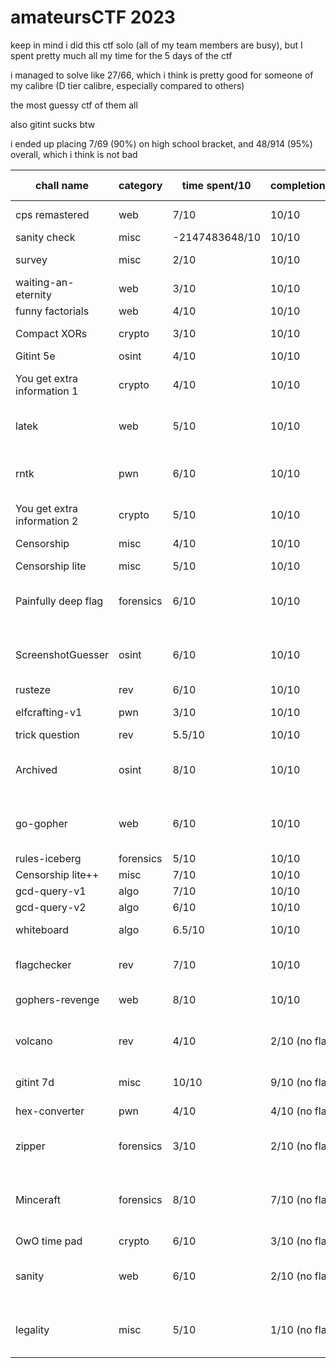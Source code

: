 # amateursCTF 2023

keep in mind i did this ctf solo (all of my team members are busy), but I spent pretty much all my time for the 5 days of the ctf

i managed to solve like 27/66, which i think is pretty good for someone of my calibre (D tier calibre, especially compared to others)

the most guessy ctf of them all

also gitint sucks btw

i ended up placing 7/69 (90%) on high school bracket, and 48/914 (95%) overall, which i think is not bad

| chall name                  | category  | time spent/10  | completion/10  | personal comments                                     |
|-----------------------------|-----------|----------------|----------------|-------------------------------------------------------|
| cps remastered              | web       | 7/10           | 10/10          | php sucks so much                                     |
| sanity check                | misc      | -2147483648/10 | 10/10          | discord                                               |
| survey                      | misc      | 2/10           | 10/10          | too guessy challs                                     |
| waiting-an-eternity         | web       | 3/10           | 10/10          | 710 septillion years                                  |
| funny factorials            | web       | 4/10           | 10/10          | recursion ftw                                         |
| Compact XORs                | crypto    | 3/10           | 10/10          | compact for sure                                      |
| Gitint 5e                   | osint     | 4/10           | 10/10          | ehh                                                   |
| You get extra information 1 | crypto    | 4/10           | 10/10          | exact same as ictf RSAddition chall i made            |
| latek                       | web       | 5/10           | 10/10          | latex rolls off the tongue better                     |
| rntk                        | pwn       | 6/10           | 10/10          | my second ever pwn chall (first was ret2libc)         |
| You get extra information 2 | crypto    | 5/10           | 10/10          | z3 op                                                 |
| Censorship                  | misc      | 4/10           | 10/10          | mental (pyjail)lness                                  |
| Censorship lite             | misc      | 5/10           | 10/10          | good                                                  |
| Painfully deep flag         | forensics | 6/10           | 10/10          | i hate forensics, too guessy for sure                 |
| ScreenshotGuesser           | osint     | 6/10           | 10/10          | would be a pain if i didnt know about wigle           |
| rusteze                     | rev       | 6/10           | 10/10          | binja op                                              |
| elfcrafting-v1              | pwn       | 3/10           | 10/10          | easiest pwn chall ever                                |
| trick question              | rev       | 5.5/10         | 10/10          | good chall!                                           |
| Archived                    | osint     | 8/10           | 10/10          | stalked all of the admins social medias, githubs, etc |
| go-gopher                   | web       | 6/10           | 10/10          | you needed to buy a domain for this one (wtf!?)       |
| rules-iceberg               | forensics | 5/10           | 10/10          | lsb stego is ok                                       |
| Censorship lite++           | misc      | 7/10           | 10/10          | fun pyjail                                            |
| gcd-query-v1                | algo      | 7/10           | 10/10          | hard                                                  |
| gcd-query-v2                | algo      | 6/10           | 10/10          | easier than v1                                        |
| whiteboard                  | algo      | 6.5/10         | 10/10          | z3 op once more                                       |
| flagchecker                 | rev       | 7/10           | 10/10          | best chall by far, scratch very good                  |
| gophers-revenge             | web       | 8/10           | 10/10          | url encoding is a real pain                           |
| volcano                     | rev       | 4/10           | 2/10 (no flag) | no clue how to multiple numbers, still learning       |
| gitint 7d                   | misc      | 10/10          | 9/10 (no flag) | worst chall by far                                    |
| hex-converter               | pwn       | 4/10           | 4/10 (no flag) | no clue what to do                                    |
| zipper                      | forensics | 3/10           | 2/10 (no flag) | only got the "red herring XD"                         |
| Minceraft                   | forensics | 8/10           | 7/10 (no flag) | all 4 of my methods failed, but worked for others???  |
| OwO time pad                | crypto    | 6/10           | 3/10 (no flag) | eyes are weak                                         |
| sanity                      | web       | 6/10           | 2/10 (no flag) | never heard of dom clobbering before                  |
| legality                    | misc      | 5/10           | 1/10 (no flag) | sent in an email, got no reply????????? how?????      |
